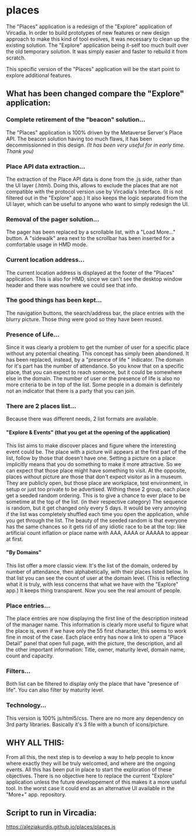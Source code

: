 # places
The "Places" application is a redesign of the "Explore" application of Vircadia.
In order to build prototypes of new features or new design approach to make this kind of tool evolves, 
it was necessary to clean up the existing solution. The "Explore" application being it-self too much built over the old temporary solution.
It was simply easier and faster to rebuild it from scratch.

This specific version of the "Places" application will be the start point to explore additional features.

## What has been changed compare the "Explore" application:

### Complete retirement of the "beacon" solution... 
The "Places" application is 100% driven by the Metaverse Server's Place API.
The beacon solution having too much flaws, it has been decommissionned in this design. 
_(It has been very useful for in early time. Thank you)_

### Place API data extraction...
The extraction of the Place API data is done from the .js side, rather than the UI layer (.html).
Doing this, allows to exclude the places that are not compatible with the protocol version use by Vircadia's Interface. 
(It is not filtered out in the "Explore" app.)
It also keeps the logic separated from the UI layer, which can be useful to anyone who want to simply redesign the UI.

### Removal of the pager solution...
The pager has been replaced by a scrollable list, with a "Load More..." button.
A "sidewalk" area next to the scrollbar has been inserted for a comfortable usage in HMD mode.

### Current location address...
The current location address is displayed at the footer of the "Places" application. 
This is also for HMD, since we can't see the desktop window header and there was nowhere we could see that info.

### The good things has been kept...
The navigation buttons, the search/address bar, the place entries with the blurry picture. Those thing were good so they have been reused.

### Presence of Life...
Since it was clearly a problem to get the number of user for a specific place without any potential cheating.
This concept has simply been abandoned. It has been replaced, instead, by a "presence of life " indicator.
The domain for it's part has the number of attendance.
So you know that on a specific place, that you can expect to reach someone, but it could be somewhere else in the domain.
The number of user or the presence of life is also no more criteria to be in top of the list.
Some people in a domain is definitely not an indicator that there is a party that you can join.

### There are 2 places list...
Because there was different needs, 2 list formats are available.

#### "Explore & Events" (that you get at the opening of the application)
This list aims to make discover places and figure where the interesting event could be.
The place with a picture will appears at the first part of the list, follow by those that doesn't have one.
Setting a picture on a place implicitly means that you do something to make it more attractive. So we can expect that those place might have something to visit.
At the opposite, places without picture are those that don't expect visitor as in a museum. 
They are publicly open, but those place are workplace, test environment, in setup or just too private to be advertised.
Withing these 2 group, each place get a seeded random ordering. 
This is to give a chance to ever place to be sometime at the top of the list. (in their respective category)
The sequence is random, but it get changed only every 5 days. 
It would be very annoying if the list was completely shuffled each time you open the application, while you get through the list.
The beauty of the seeded random is that everyone has the same chances so it gets rid of any idiotic race to be at the top: 
like artificial count inflation or place name with AAA, AAAA or AAAAA to appear at first. 

#### "By Domains" 
This list offer a more classic view. 
It's the list of the domain, ordered by number of attendance, then alphabetically, with their places listed below.
In that list you can see the count of user at the domain level. (This is reflecting what it is truly, with less concerns that what we have with the "Explore" app.)
It keeps thing transparent. Now you see the real amount of people.

### Place entries...
The place entries are now displaying the first line of the description instead of the manager name.
This information is clearly more useful to figure what the place is, even if we have only the 55 first character, this seems to work fine in most of the case.
Each place entry has now a link to open a "Place Detail" panel that open full page, with the picture, the description, and all the other important information: Title, owner, maturity level, domain name, count and capacity.

### Filters...
Both list can be filtered to display only the place that have "presence of life". 
You can also filter by maturity level.

### Technology...
This version is 100% js/html5/css.
There are no more any dependency on 3rd party libraries. Basically it's 3 file with a bunch of icons/picture.

## WHY ALL THIS:
From all this, the next step is to develop a way to help people to know where exactly they will be truly welcomed, 
and where are the ongoing events. All this has been put in place to start the exploration of these objectives.
There is no objective here to replace the current "Explore" application unless the future developpement of this makes it a more useful tool. 
In the worst case it could end as an alternative UI available in the "More+" app. repository.

## Script to run in Vircadia:
https://aleziakurdis.github.io/places/places.js
